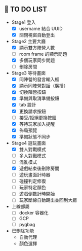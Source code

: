 ## 📝 TO DO LIST

- Stage1 登入
    - [x] username 結合 UUID
    - [x] 關閉視窗自動登出

- Stage2 主要大廳
    - [x] 顯示雙方陣營人數
    - [ ] room frame 的顯示問題
    - [x] 多個玩家同步問題
    - [ ] 刪除房間

- Stage3 等待畫面
    - [x] 同陣營的發言輸入框
    - [x] 顯示同陣營對話（廣播）
    - [x] 切換陣營按鈕
    - [x] 準備與取消準備按鈕
    - [x] tab 設計
    - [x] 更換請求按鈕
    - [ ] 接受/拒絕更換按鈕
    - [x] 等待玩家加入提醒
    - [x] 佈局預覽
    - [x] 準備狀態不同步

- Stage4 遊玩畫面
    - [x] 雙人對戰模式
    - [ ] 多人對戰模式
    - [ ] 混亂模式
    - [x] 遊戲結束後刪除房間
    - [ ] 遊玩畫面計時器
    - [ ] 碰撞判定修復
    - [ ] 玩家特定顏色
    - [ ] 遊戲倒數計時開始
    - [ ] 玩家斷線自動踢出並回到大廳

- 上線部屬
    - [ ] docker 容器化
    - [ ] GCP
    - [ ] pygbag

- 已刪除功能
    - 自動代理
    - 顏色選擇